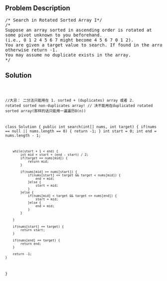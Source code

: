 <!--
<style>
  body { font-family: Arial, sans-serif; }
  .container { max-width: 100%; margin: 0 auto; padding: 10px; }
  .comment-block { max-width: 30%; background-color: #f9f9f9; padding: 10px; border-left: 5px solid #ccc; overflow-wrap: break-word; white-space: pre-wrap; }
  .code-block { background-color: #f4f4f4; padding: 10px; border: 1px solid #ddd; overflow-wrap: break-word; white-space: pre-wrap; }
</style>
-->

<div class='container'>
<h2>Problem Description</h2>
<div class='comment-block'>
<pre>
/* Search in Rotated Sorted Array I*/
/*
Suppose an array sorted in ascending order is rotated at
some pivot unknown to you beforehand.
(i.e., 0 1 2 4 5 6 7 might become 4 5 6 7 0 1 2).
You are given a target value to search. If found in the array return its index,
otherwise return -1.
You may assume no duplicate exists in the array.
*/
</pre>
</div>

<h2>Solution</h2>
<div class='code-block'>
<pre><code class='language-java'>

//大忌： 二分法只能用在 1. sorted + (duplicates) array 或者 2. rotated sorted non-duplicates array!
//      决不能用在duplicated rotated sorted array(那样的话只能用一遍遍历O(n))

class Solution {
    public int search(int[] nums, int target) {
        if(nums == null || nums.length == 0) {
            return -1;
        }
        int start = 0;
        int end = nums.length - 1;
        
        while(start + 1 < end) {
            int mid = start + (end - start) / 2;
            if(target == nums[mid]) {
                return mid;
            }

            if(nums[mid] >= nums[start]) {
                if(nums[start] <= target && target < nums[mid]) {
                    end = mid;
                }else {
                    start = mid;
                }
            }else {
                if(nums[mid] < target && target <= nums[end]) {
                    start = mid;
                }else {
                    end = mid;
                }
            }
            
        }
        
        if(nums[start] == target) {
            return start;
        }
        
        if(nums[end] == target) {
            return end;
        }
        
        return -1;   
    }
}</code></pre>
</div>
</div>
